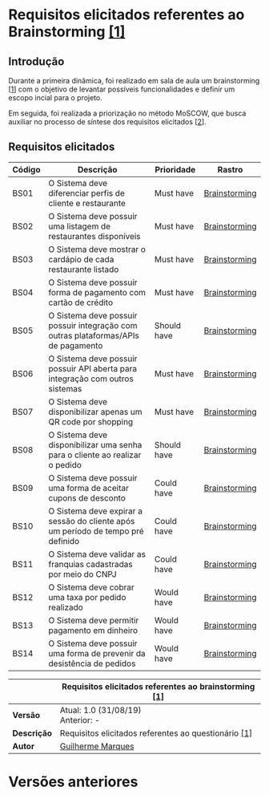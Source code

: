 # Requisitos elicitados referentes ao Brainstorming [[1]](../../seminario1/brainstorming.md)

## Introdução

Durante a primeira dinâmica, foi realizado em sala de aula um brainstorming [[1](../../seminario1/brainstorming.md)] com o objetivo de levantar possíveis funcionalidades e definir um escopo incial para o projeto.

Em seguida, foi realizada a priorização no método MoSCOW, que busca auxiliar no processo de síntese dos requisitos elicitados [[2](../elicitacao_de_requisitos/elicitacao_de_requisitos.md)].

## Requisitos elicitados
| Código | Descrição | Prioridade | Rastro |
|--|--|--|--|
| BS01 | O Sistema deve diferenciar perfis de cliente e restaurante | Must have | [Brainstorming](../../seminario1/brainstorming.md) |
| BS02 | O Sistema deve possuir uma listagem de restaurantes disponíveis | Must have | [Brainstorming](../../seminario1/brainstorming.md) |
| BS03 | O Sistema deve mostrar o cardápio de cada restaurante listado | Must have | [Brainstorming](../../seminario1/brainstorming.md) |
| BS04 | O Sistema deve possuir forma de pagamento com cartão de crédito | Must have | [Brainstorming](../../seminario1/brainstorming.md) |
| BS05 | O Sistema deve possuir possuir integração com outras plataformas/APIs de pagamento | Should have | [Brainstorming](../../seminario1/brainstorming.md) |
| BS06 | O Sistema deve possuir possuir API aberta para integração com outros sistemas | Must have | [Brainstorming](../../seminario1/brainstorming.md) |
| BS07 | O Sistema deve disponibilizar apenas um QR code por shopping | Must have | [Brainstorming](../../seminario1/brainstorming.md) |
| BS08 | O Sistema deve disponibilizar uma senha para o cliente ao realizar o pedido | Should have | [Brainstorming](../../seminario1/brainstorming.md) |
| BS09 | O Sistema deve possuir uma forma de aceitar cupons de desconto | Could have | [Brainstorming](../../seminario1/brainstorming.md) |
| BS10 | O Sistema deve expirar a sessão do cliente após um período de tempo pré definido | Could have | [Brainstorming](../../seminario1/brainstorming.md) |
| BS11 | O Sistema deve validar as franquias cadastradas por meio do CNPJ | Could have | [Brainstorming](../../seminario1/brainstorming.md) |
| BS12 | O Sistema deve cobrar uma taxa por pedido realizado | Would have | [Brainstorming](../../seminario1/brainstorming.md) |
| BS13 | O Sistema deve permitir pagamento em dinheiro | Would have | [Brainstorming](../../seminario1/brainstorming.md) |
| BS14 | O Sistema deve possuir uma forma de prevenir da desistência de pedidos | Would have | [Brainstorming](../../seminario1/brainstorming.md) |


|  | **Requisitos elicitados referentes ao brainstorming [[1]](../../seminario1/brainstorming.md)**  |
|--|--|
| **Versão** | Atual: 1.0 (31/08/19) <br> Anterior: - | 
| **Descrição** | Requisitos elicitados referentes ao questionário [[1]](../../seminario1/questionario.md) | 
| **Autor** | [Guilherme Marques](https://github.com/guilhesme23) |

# Versões anteriores